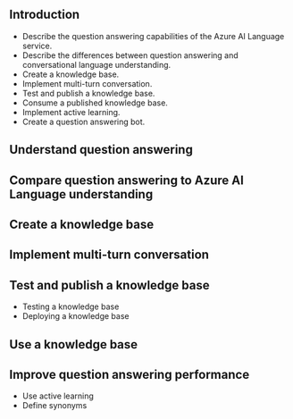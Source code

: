 ## Introduction
  - Describe the question answering capabilities of the Azure AI Language service.
  - Describe the differences between question answering and conversational language understanding.
  - Create a knowledge base.
  - Implement multi-turn conversation.
  - Test and publish a knowledge base.
  - Consume a published knowledge base.
  - Implement active learning.
  - Create a question answering bot.
## Understand question answering
## Compare question answering to Azure AI Language understanding
## Create a knowledge base
## Implement multi-turn conversation
## Test and publish a knowledge base
  - Testing a knowledge base
  - Deploying a knowledge base
## Use a knowledge base
## Improve question answering performance
  - Use active learning
  - Define synonyms